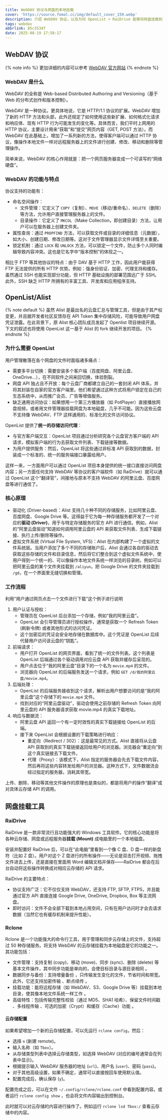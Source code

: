```yaml
---
title: WebDAV 协议与网盘的本地挂载
cover: 'https://source.fomal.cc/img/default_cover_159.webp'
description: 介绍 WebDAV 协议，以及为何 OpenList + RaiDrive 能够将网盘挂载到本地
tags: webdav
abbrlink: 85c3534f
date: 2025-08-19 17:58:17
---
```


## WebDAV 协议
{% note info %}
更加详细的内容可以参考 [WebDAV 官方网站](http://webdav.org/)
{% endnote %}

### WebDAV 是什么
WebDAV 的全称是 Web-based Distributed Authoring and Versioning（基于 Web 的分布式创作和版本控制）。

WebDAV 是一种协议。更具体地说，它是 HTTP/1.1 协议的扩展。WebDAV 增加了新的 HTTP 方法和头部，此外还规定了如何使用这些新扩展、如何格式化请求和响应体、现有 HTTP 行为可能发生的变化等。具体而言，我们平时上网用的 HTTP 协议，主要设计用来“获取”和“提交”网页内容（GET, POST 方法）。而 WebDAV 在此基础上，增加了一系列新的方法，使得客户端可以通过 HTTP 协议，像操作本地文件一样对远程服务器上的文件进行创建、修改、移动和删除等管理操作。

简单来说，WebDAV 的核心作用就是：把一个网页服务器变成一个可读写的“网络硬盘”。

### WebDAV 的功能与特点
协议支持的功能有：
* 命名空间操作：
  * 文件管理：它定义了 `COPY`（复制）、`MOVE`（移动/重命名）、`DELETE`（删除）等方法，允许用户直接管理服务器上的文件。
  * 目录操作：它定义了 `MKCOL`（Make Collection，即创建目录）方法，让用户可以在服务器上创建文件夹。
* 属性查询：通过 `PROPFIND` 方法，可以获取文件或目录的详细信息（元数据），如大小、创建日期、修改日期等。这对于文件管理器显示文件详情至关重要。
* 锁定机制：通过 `LOCK` 和 `UNLOCK` 方法，可以锁定一个文件，防止多个人同时编辑导致内容冲突。这也是它名字中“版本控制”的体现之一。

相比于 FTP 等其他协议的特点：由于 DAV 基于 HTTP 工作，因此用户能获得 FTP 无法提供的所有 HTTP 优势。例如：强身份验证、加密、代理支持和缓存。虽然通过 SSH 也能实现部分功能，但 HTTP 基础设施的部署范围远广于 SSH。此外，SSH 缺乏 HTTP 所拥有的丰富工具、开发库和应用程序支持。

## OpenList/Alist
{% note default %}
虽然 Alist 是最出名的云盘汇总与管理工具，但是由于其产权变更，并且据开发者社区反馈存在 API Token 集中存储风险，可能导致用户网盘凭证泄露。在此背景下，原 Alist 核心团队成员发起了 Openlist 项目继续开源。下文的叙述也将使用 OpenList 这一基于 Alist 的 fork 继续开发的项目。
{% endnote %}

### 为什么需要 OpenList
用户管理散落在各个网盘的文件时面临诸多痛点：
* 需要多平台切换：需要安装多个客户端（百度网盘、阿里云盘、OneDrive...），在不同软件之间来回切换，体验割裂。
* 网盘 API 独占且不开放：每个云盘厂商都建立自己的一套封闭 API 体系，并将其封装在自家的官方客户端里。他们希望通过这种方式将用户锁定在自己的生态系统中，从而推广会员、广告等增值服务。
* 缺乏通用访问协议：如果想用一个第三方播放器（如 PotPlayer）直接播放网盘视频，或者用文件管理器挂载网盘为本地磁盘，几乎不可能。因为这些云盘不支持像 WebDAV、FTP 这样通用的、标准化的文件访问协议。

OpenList 提供了**统一的存储访问代理**：
* 与官方客户端交互：OpenList 项目通过分析研究各个云盘官方客户端的 API 请求，模拟客户端的行为去获取文件列表、下载链接等数据。
* 为用户提供服务：然后，OpenList 将这些通过非标准 API 获取到的数据，封装成一个标准的、统一的服务端接口暴露给用户。

这样一来，一方面用户可以通过 OpenList 项目本身提供的统一接口直接访问网盘内容；另一方面任何支持 WebDAV 等协议的客户端软件（如 RaiDrive）就可以通过 OpenList 这个“翻译官”，间接地与原本不支持 WebDAV 的阿里云盘、百度网盘等进行通信了。

### 核心原理
* 驱动化 (Driver-based)：Alist 支持几十种不同的存储服务，比如阿里云盘、百度网盘、Google Drive 等。这得益于它为每一种存储服务都开发了一个对应的**驱动 (Driver)**，用于与特定存储服务的官方 API 进行通信。例如，Alist 的“阿里云盘驱动”知道如何调用阿里云盘的 API 来获取文件列表、生成下载链接、执行上传/删除等操作。
* 虚拟文件系统 (Virtual File System, VFS)：Alist 在内部构建了一个虚拟的文件系统层。当用户添加了多个不同的存储账户后，Alist 会通过各自的驱动去获取这些存储的文件和目录信息，然后将它们整合到这个虚拟文件系统中，使用户得到一个统一的、可以像操作本地文件系统一样浏览的目录树。例如可以把阿里云盘的某个文件夹挂载到 `/aliyun`，把 Google Drive 的文件夹挂载到 `/gd`，在一个界面里无缝切换和管理。

### 工作流程
利用“用户通过网页点击一个文件进行下载”这个例子进行说明
1. 用户认证与授权：
   * 管理员在 OpenList 后台添加一个存储，例如“我的阿里云盘”。
   * OpenList 会引导管理员进行授权操作，通常是获取一个 Refresh Token (刷新令牌) 或者其他形式的访问凭证。
   * 这个加密后的凭证会安全地存储在数据库中。这个凭证是 OpenList 后续代替用户访问该云盘的“钥匙”。
2. 前端请求：
   * 用户打开 OpenList 的网页界面，看到了统一的文件列表。这个列表是 OpenList 后端通过各个驱动调用对应云盘 API 获取并缓存后呈现的。
   * 用户点击位于“我的阿里云盘”目录下的一个名为 `movie.mp4` 的文件。
   * 浏览器向 OpenList 的后端服务发送一个请求，例如 `GET /d/我的阿里云盘/movie.mp4`。
3. 后端处理：
   * OpenList 的后端服务接收到这个请求，解析出用户想要访问的是“我的阿里云盘”这个存储下的 `movie.mp4` 文件。
   * 找到对应的“阿里云盘驱动”，驱动会使用之前存储的 Refresh Token 向阿里云盘的 API 服务器请求获取 movie.mp4 的真实下载地址。
4. 响应与数据流：
   * 阿里云盘 API 返回一个有一定时效性的真实下载链接给 OpenList 的后端。
   * 接下来 OpenList 会根据设置的下载策略进行响应：
     * 重定向（Redirect / 302）：这是最常见的方式。Alist 直接将从云盘 API 获取到的真实下载链接返回给用户的浏览器。浏览器会“重定向”到这个真实链接去下载文件。
     * 代理（Proxy）：该模式下，Alist 指定的服务器会先去下载文件内容，然后再将这些内容转发给用户的浏览器。这种方式下，文件数据流会经过指定的服务器，消耗其带宽。

上传、删除、移动等其他文件操作的原理也是类似的，都是将用户的操作“翻译”成对具体云存储 API 的调用。

## 网盘挂载工具
### RaiDrive
RaiDrive 是一款非常流行且功能强大的 Windows 工具软件。它的核心功能是将各种云存储、网盘或远程服务器**挂载 (Mount)** 成电脑里的一个本地磁盘。

安装并配置好 RaiDrive 后，可以在“此电脑”里看到一个像 C 盘、D 盘一样的新盘符（比如 Z 盘）。用户对这个 Z 盘进行的所有操作——无论是双击打开视频、拖拽文件进去上传，还是直接在里面用 Word 编辑文档并保存——RaiDrive 都会在后台自动将这些操作转换成对相应云存储的 API 请求。

RaiDrive 的主要特点：
* 协议支持广泛：它不仅仅支持 WebDAV，还支持 FTP, SFTP, FTPS，并且能通过官方 API 直接连接 Google Drive, OneDrive, Dropbox, Box 等主流网盘。
* 即时访问：文件不会全部下载到本地占用空间，只有在用户访问时才会去请求数据（当然它也有缓存机制来提升性能）。

### Rclone
Rclone 是一个功能强大的命令行工具，用于管理和同步云存储上的文件，支持超过 50 种存储服务。将支持 WebDAV 的云存储挂载为本地磁盘是它的功能之一。其功能包括：
* 文件管理：支持复制 (copy)、移动 (move)、同步 (sync)、删除 (delete) 等基本文件操作，其中同步功能是单向的，会使目标目录与源目录相同 。
* 数据同步与备份：支持增量备份 ，只传输发生变化的文件，节省时间和带宽。此外，它还支持加密传输 、断点续传 。
* 挂载功能：能将远程存储（如 WebDAV、S3、Google Drive 等）挂载到本地目录，使其像本地文件系统一样工作 。
* 高级特性：包括传输完整性校验（通过 MD5、SHA1 哈希）、保留文件时间戳 、多线程传输 、可选的加密（Crypt）和缓存（Cache）功能 。

#### 云存储配置
如果希望增加一个新的云存储配置，可以先运行 `rclone config`，然后：
* 选择 `n` (新建 remote)。
* 输入名称（如 `Tbox`）。
* 从存储类型列表中选择云存储类型，如选择 WebDAV (对应的编号通常会在列表中显示)。
* 根据提示输入 WebDAV 服务器的地址 (`url`)、用户名 (`user`)、密码 (`pass`)。
* 对于其他高级设置，如果不确定，通常可以直接按回车使用默认值。
* 配置完成后，确认保存 (`y`)。

配置完成之后，可以在文件 `~/.config/rclone/rclone.conf` 中看到配置内容。或者运行 `rclone config show` ，也会将文件内容输出到控制台。

此时就可以对云存储的内容进行操作了。例如运行 `rclone lsd Tbox:/` 查看云存储中的内容。